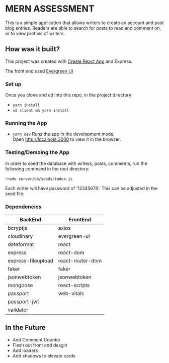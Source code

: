 # MERN ASSESSMENT 

This is a simple application that allows writers to create an account and post blog entries. Readers are able to search for posts to read and comment on, or to view profiles of writers.

## How was it built?

This project was created with [Create React App](https://github.com/facebook/create-react-app) and Express. 

The front end used [Evergreen UI](https://evergreen.segment.com)

### Set up
Once you clone and cd into this repo, in the project directory:

- `yarn install`
- `cd client && yarn install`

### Running the App 

- `yarn dev`
Runs the app in the development mode.\
Open [http://localhost:3000](http://localhost:3000) to view it in the browser.

### Testing/Demoing the App 

In order to seed the database with writers, posts, comments, run the following command in the root directory:

-`node server/db/seeds/index.js`

Each writer will have password of '12345678'. This can be adjusted in the seed file. 

### Dependencies

| BackEnd             | FrontEnd           |
| ------------------- | ------------------ |
| bcryptjs            | axios              |
| cloudinary          | evergreen-ui       | 
| dateformat          | react              |
| express             | react-dom          |
| express-fileupload  | react-router-dom   |
| faker               | faker              |
| jsonwebtoken        | jsonwebtoken       |
| mongoose            | react-scripts      |
| passport            | web-vitals         |
| passport-jwt        |
| validator           |

## In the Future

- Add Comment Counter
- Flesh out front end desgin 
- Add loaders 
- Add shadows to elevate cards 
